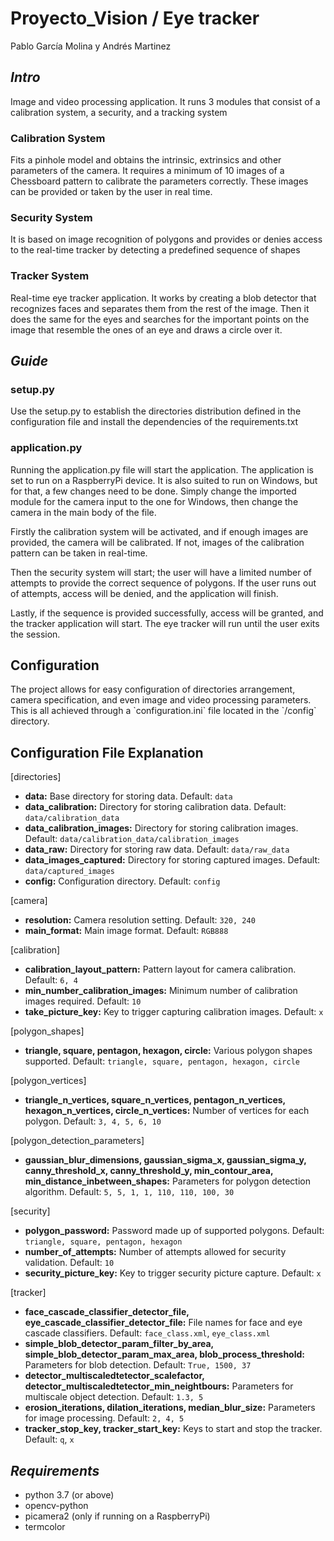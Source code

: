 # Proyecto_Vision / Eye tracker 

Pablo García Molina y Andrés Martinez

<h2> <em> Intro </em> </h2>
<p>Image and video processing application. It runs 3 modules that consist of a calibration system, a security, and a tracking system</p>
<h3>Calibration System</h3>
<p>Fits a pinhole model and obtains the intrinsic, extrinsics and other parameters of the camera. It requires a minimum of 10 images of 
a Chessboard pattern to calibrate the parameters correctly. These images can be provided or taken by the user in real time.</p>
<h3>Security System</h3>
<p>It is based on image recognition of polygons and provides or denies access to the real-time tracker by detecting a predefined sequence of shapes</p>
<h3> Tracker System</h3>
<p>Real-time eye tracker application. It works by creating a blob detector that recognizes faces and separates them from the rest of the image. Then it does the same for the eyes and searches for the important points on the image that resemble the ones of an eye and draws a circle over it.</p>

<h2> <em> Guide </em> </h2>

<h3>setup.py</h3>
<p>Use the setup.py to establish the directories distribution defined in the configuration file and install the dependencies of the requirements.txt</p>
<h3>application.py</h3>
<p>Running the application.py file will start the application. The application is set to run on a RaspberryPi device. It is also suited to run on Windows, but for that, a few changes need to be done. Simply change the imported module for the camera input to the one for Windows, then change the camera in the main body of the file.</p>
  
  <p>Firstly the calibration system will be activated, and if enough images are provided, the camera will be calibrated. If not, images of the calibration pattern can be taken in real-time.</p>
<p>Then the security system will start; the user will have a limited number of attempts to provide the correct sequence of polygons. If the user runs out of attempts, access will be denied, and the application will finish.</p>
<p>Lastly, if the sequence is provided successfully, access will be granted, and the tracker application will start. The eye tracker will run until the user exits the session.</p>

<h2>Configuration</h2>
<p>
  The project allows for easy configuration of directories arrangement, camera specification, and even image and video processing parameters. This is all achieved through a `configuration.ini` file located in the `/config` directory.
</p>

## Configuration File Explanation

[directories]

- **data:** Base directory for storing data. Default: `data`
- **data_calibration:** Directory for storing calibration data. Default: `data/calibration_data`
- **data_calibration_images:** Directory for storing calibration images. Default: `data/calibration_data/calibration_images`
- **data_raw:** Directory for storing raw data. Default: `data/raw_data`
- **data_images_captured:** Directory for storing captured images. Default: `data/captured_images`
- **config:** Configuration directory. Default: `config`

[camera]

- **resolution:** Camera resolution setting. Default: `320, 240`
- **main_format:** Main image format. Default: `RGB888`

[calibration]

- **calibration_layout_pattern:** Pattern layout for camera calibration. Default: `6, 4`
- **min_number_calibration_images:** Minimum number of calibration images required. Default: `10`
- **take_picture_key:** Key to trigger capturing calibration images. Default: `x`

[polygon_shapes]

- **triangle, square, pentagon, hexagon, circle:** Various polygon shapes supported. Default: `triangle, square, pentagon, hexagon, circle`

[polygon_vertices]

- **triangle_n_vertices, square_n_vertices, pentagon_n_vertices, hexagon_n_vertices, circle_n_vertices:** Number of vertices for each polygon. Default: `3, 4, 5, 6, 10`

[polygon_detection_parameters]

- **gaussian_blur_dimensions, gaussian_sigma_x, gaussian_sigma_y, canny_threshold_x, canny_threshold_y, min_contour_area, min_distance_inbetween_shapes:** Parameters for polygon detection algorithm. Default: `5, 5, 1, 1, 110, 110, 100, 30`

[security]

- **polygon_password:** Password made up of supported polygons. Default: `triangle, square, pentagon, hexagon`
- **number_of_attempts:** Number of attempts allowed for security validation. Default: `10`
- **security_picture_key:** Key to trigger security picture capture. Default: `x`

[tracker]

- **face_cascade_classifier_detector_file, eye_cascade_classifier_detector_file:** File names for face and eye cascade classifiers. Default: `face_class.xml`, `eye_class.xml`
- **simple_blob_detector_param_filter_by_area, simple_blob_detector_param_max_area, blob_process_threshold:** Parameters for blob detection. Default: `True, 1500, 37`
- **detector_multiscaledtetector_scalefactor, detector_multiscaledtetector_min_neightbours:** Parameters for multiscale object detection. Default: `1.3, 5`
- **erosion_iterations, dilation_iterations, median_blur_size:** Parameters for image processing. Default: `2, 4, 5`
- **tracker_stop_key, tracker_start_key:** Keys to start and stop the tracker. Default: `q`, `x`

</p>

<h2> <em> Requirements </em> </h2>

- python 3.7 (or above)
- opencv-python
- picamera2 (only if running on a RaspberryPi)
- termcolor
